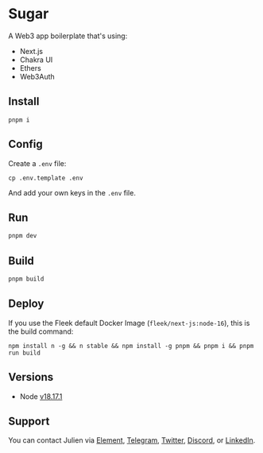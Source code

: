 # Sugar

A Web3 app boilerplate that's using: 

- Next.js
- Chakra UI
- Ethers
- Web3Auth

## Install

```
pnpm i
```

## Config

Create a `.env` file:

```
cp .env.template .env
```

And add your own keys in the `.env` file.

## Run 

```bash
pnpm dev
```

## Build 

```bash
pnpm build
```

## Deploy

If you use the Fleek default Docker Image (`fleek/next-js:node-16`), this is the build command: 

```
npm install n -g && n stable && npm install -g pnpm && pnpm i && pnpm run build
```

## Versions

- Node [v18.17.1](https://nodejs.org/uk/blog/release/v18.17.1/)

## Support

You can contact Julien via [Element](https://matrix.to/#/@julienbrg:matrix.org), [Telegram](https://t.me/julienbrg), [Twitter](https://twitter.com/julienbrg), [Discord](https://discordapp.com/users/julienbrg), or [LinkedIn](https://www.linkedin.com/in/julienberanger/).
